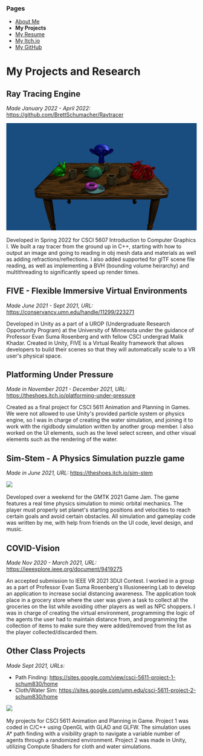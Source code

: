 ### Pages
- [About Me](/Portfolio/)
- **My Projects**
- [My Resume](/Portfolio/Resume.pdf)
- [My Itch.io](https://theshoes.itch.io/)
- [My GitHub](https://github.com/BrettSchumacher)

# My Projects and Research
## Ray Tracing Engine
*Made January 2022 - April 2022:* <https://github.com/BrettSchumacher/Raytracer>

![](https://github.com/BrettSchumacher/Raytracer/blob/main/oldInputs/demo.png)

Developed in Spring 2022 for CSCI 5607 Introduction to Computer Graphics I. We built a ray tracer from the ground up in C++, starting with how to output an image and going to reading in obj mesh data and materials as well as adding refractions/reflections. I also added supported for glTF scene file reading, as well as implementing a BVH (bounding volume heirarchy) and multithreading to significantly speed up render times.

## FIVE - Flexible Immersive Virtual Environments
*Made June 2021 - Sept 2021, URL:* <https://conservancy.umn.edu/handle/11299/223271>

Developed in Unity as a part of a UROP (Undergraduate Research Opportunity Program) at the University of Minnesota under the guidance of Professor Evan Suma Rosenberg and with fellow CSCI undergrad Malik Khadar.  Created in Unity, FIVE is a Virtual Reality framework that allows developers to build their scenes so that they will automatically scale to a VR user's physical space.

## Platforming Under Pressure
*Made in November 2021 - December 2021, URL:* <https://theshoes.itch.io/platforming-under-pressure>

Created as a final project for CSCI 5611 Animation and Planning in Games. We were not allowed to use Unity's provided particle system or physics engine, so I was in charge of creating the water simulation, and joining it to work with the rigidbody simulation written by another group member. I also worked on the UI elements, such as the level select screen, and other visual elements such as the rendering of the water.

## Sim-Stem - A Physics Simulation puzzle game
*Made in June 2021, URL:* <https://theshoes.itch.io/sim-stem>

![](https://user-images.githubusercontent.com/66701198/138023015-c766241e-d8bd-485d-97ae-303f2f4cbbd2.png)

Developed over a weekend for the GMTK 2021 Game Jam. The game features a real time physics simulation to mimic orbital mechanics. The player must properly set planet's starting positions and velocities to reach certain goals and avoid certain obstacles. All simulation and gameplay code was written by me, with help from friends on the UI code, level design, and music.

## COVID-Vision
*Made Nov 2020 - March 2021, URL:* <https://ieeexplore.ieee.org/document/9419275>

An accepted submission to IEEE VR 2021 3DUI Contest. I worked in a group as a part of Professor Evan Suma Rosenberg's Illusioneering Lab to develop an application to increase social distancing awareness. The application took place in a grocery store where the user was given a task to collect all the groceries on the list while avoiding other players as well as NPC shoppers.  I was in charge of creating the virtual environment, programming the logic of the agents the user had to maintain distance from, and programming the collection of items to make sure they were added/removed from the list as the player collected/discarded them.

## Other Class Projects
*Made Sept 2021, URLs:* 
- Path Finding: <https://sites.google.com/view/csci-5611-project-1-schum830/home>
- Cloth/Water Sim: <https://sites.google.com/umn.edu/csci-5611-project-2-schum830/home>

![](https://user-images.githubusercontent.com/66701198/138023053-71efc9d2-3d0c-42ab-aaa4-25a20c8d23b0.png)

My projects for CSCI 5611 Animation and Planning in Game. Project 1 was coded in C/C++ using OpenGL with GLAD and GLFW. The simulation uses A* path finding with a visibility graph to navigate a variable number of agents through a randomized environment. Project 2 was made in Unity, utilizing Compute Shaders for cloth and water simulations.
